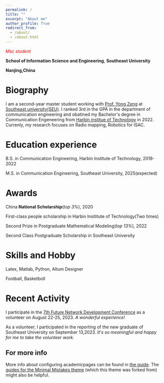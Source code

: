 ```yaml
---
permalink: /
title: ""
excerpt: "About me"
author_profile: True
redirect_from: 
  - /about/
  - /about.html
---
```


*<font color =red> Msc student </font>*

**School of Information Science  and Engineering**,
**Southeast University**

**Nanjing,China**

Biography
=====
I am a second-year master student working with [Prof. Yong Zeng](https://sites.google.com/site/ze0003ng/) at [Southeast university(SEU)](https://www.seu.edu.cn/). I ranked 3rd in the GPA in the department of communication engineering and obatined my Bachelor's degree in Communication Engeneering from [Harbin institue of Technology](http://www.hit.edu.cn/) in 2022. Currenly, my research focuses on Radio mapping, Robotics for ISAC.

Education experience
======
B.S. in Communication Engineering, Harbin Institute of Technology, 2018-2022

M.S. in Communication Engineering, Southeast University, 2025(expected)

<!-- Ph.D in Version Control Theory, GitHub University, 2018 (expected) -->

Awards
======
China **National Scholarship**(*top 3%*), 2020

First-class people scholarship in Harbin Insititute of Technology(Two times)

Second Prize in Postgraduate Mathematical Modeling(*top 13%*), 2022

Second Class Postgraduate Scholarship in Southeast University

Skills and Hobby
======
Latex, Matlab, Python, Altum Designer

Football, Basketboll


Recent Activity
======
I participate in the [7th Future Network Development Conference](http://www.gfnds.com/index.php) as a volunteer on August 22-25, 2023. *A wonderful experience!*

As a volunteer, I participated in the reporting of the new graduate of Southeast University on September 13,2023. *It's so meaningful and happy for me to take the volunteer work.*





<!-- #Like many other Jekyll-based GitHub Pages templates, academicpages makes you separate the website's content from its form. The content & metadata of your website are in structured markdown files, while various #other files constitute the theme, specifying how to transform that content & metadata into HTML pages. You keep these various markdown (.md), YAML (.yml), HTML, and CSS files in a public GitHub repository. Each #time you commit and push an update to the repository, the [GitHub pages](https://pages.github.com/) service creates static HTML pages based on these files, which are hosted on GitHub's servers free of charge.

#Many of the features of dynamic content management systems (like Wordpress) can be achieved in this fashion, using a fraction of the computational resources and with far less vulnerability to hacking and DDoSing. #You can also modify the theme to your heart's content without touching the content of your site. If you get to a point where you've broken something in Jekyll/HTML/CSS beyond repair, your markdown files describing #your talks, publications, etc. are safe. You can rollback the changes or even delete the repository and start over -- just be sure to save the markdown files! Finally, you can also write scripts that process the #structured data on the site, such as [this one](https://github.com/academicpages/academicpages.github.io/blob/master/talkmap.ipynb) that analyzes metadata in pages about talks to display [a map of every location #you've given a talk](https://academicpages.github.io/talkmap.html).

#Getting started
#======
#1. Register a GitHub account if you don't have one and confirm your e-mail (required!)
#1. Fork [this repository](https://github.com/academicpages/academicpages.github.io) by clicking the "fork" button in the top right. 
#1. Go to the repository's settings (rightmost item in the tabs that start with "Code", should be below "Unwatch"). Rename the repository "[your GitHub username].github.io", which will also be your website's URL.
#1. Set site-wide configuration and create content & metadata (see below -- also see [this set of diffs](http://archive.is/3TPas) showing what files were changed to set up [an example site](https://getorg-#testacct.github.io) for a user with the username "getorg-testacct")
#1. Upload any files (like PDFs, .zip files, etc.) to the files/ directory. They will appear at https://[your GitHub username].github.io/files/example.pdf.  
#1. Check status by going to the repository settings, in the "GitHub pages" section

#Site-wide configura
#------
#The main configuration file for the site is in the base directory in [_config.yml](https://github.com/academicpages/academicpages.github.io/blob/master/_config.yml), which defines the content in the sidebars and #other site-wide features. You will need to replace the default variables with ones about yourself and your site's github repository. The configuration file for the top menu is in [_data/navigation.yml]##(https://github.com/academicpages/academicpages.github.io/blob/master/_data/navigation.yml). For example, if you don't have a portfolio or blog posts, you can remove those items from that navigation.yml file to #remove them from the header. 

#Create content & metadata
#------
#For site content, there is one markdown file for each type of content, which are stored in directories like _publications, _talks, _posts, _teaching, or _pages. For example, each talk is a markdown file in the #[_talks directory](https://github.com/academicpages/academicpages.github.io/tree/master/_talks). At the top of each markdown file is structured data in YAML about the talk, which the theme will parse to do lots of #cool stuff. The same structured data about a talk is used to generate the list of talks on the [Talks page](https://academicpages.github.io/talks), each [individual page](https://academicpages.github.io/talks/2012-#03-01-talk-1) for specific talks, the talks section for the [CV page](https://academicpages.github.io/cv), and the [map of places you've given a talk](https://academicpages.github.io/talkmap.html) (if you run this #[python file](https://github.com/academicpages/academicpages.github.io/blob/master/talkmap.py) or [Jupyter notebook](https://github.com/academicpages/academicpages.github.io/blob/master/talkmap.ipynb), which #creates the HTML for the map based on the contents of the _talks directory).

**Markdown generator**

I have also created [a set of Jupyter notebooks](https://github.com/academicpages/academicpages.github.io/tree/master/markdown_generator
) that converts a CSV containing structured data about talks or presentations into individual markdown files that will be properly formatted for the academicpages template. The sample CSVs in that directory are the ones I used to create my own personal website at stuartgeiger.com. My usual workflow is that I keep a spreadsheet of my publications and talks, then run the code in these notebooks to generate the markdown files, then commit and push them to the GitHub repository.

How to edit your site's GitHub repository
------
Many people use a git client to create files on their local computer and then push them to GitHub's servers. If you are not familiar with git, you can directly edit these configuration and markdown files directly in the github.com interface. Navigate to a file (like [this one](https://github.com/academicpages/academicpages.github.io/blob/master/_talks/2012-03-01-talk-1.md) and click the pencil icon in the top right of the content preview (to the right of the "Raw | Blame | History" buttons). You can delete a file by clicking the trashcan icon to the right of the pencil icon. You can also create new files or upload files by navigating to a directory and clicking the "Create new file" or "Upload files" buttons. 
-->
<!-- Example: editing a markdown file for a talk
![Editing a markdown file for a talk](/images/editing-talk.png) -->

For more info
------
More info about configuring academicpages can be found in [the guide](https://academicpages.github.io/markdown/). The [guides for the Minimal Mistakes theme](https://mmistakes.github.io/minimal-mistakes/docs/configuration/) (which this theme was forked from) might also be helpful.
